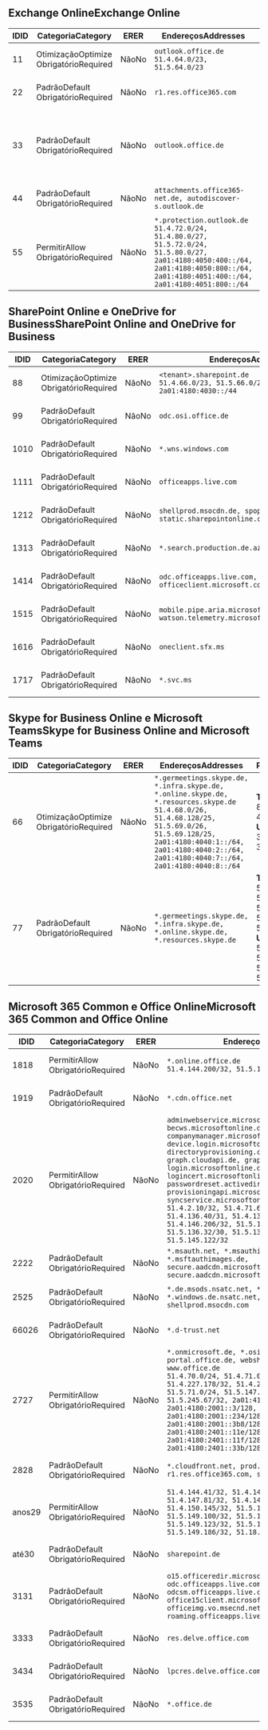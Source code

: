 <!--THIS FILE IS AUTOMATICALLY GENERATED. MANUAL CHANGES WILL BE OVERWRITTEN.-->
<!--Please contact the Office 365 Endpoints team with any questions.-->
<!--Germany endpoints version 2020120100-->
<!--File generated 2020-12-01 11:00:02.0901-->

## <a name="exchange-online"></a><span data-ttu-id="95ff9-101">Exchange Online</span><span class="sxs-lookup"><span data-stu-id="95ff9-101">Exchange Online</span></span>

<span data-ttu-id="95ff9-102">ID</span><span class="sxs-lookup"><span data-stu-id="95ff9-102">ID</span></span> | <span data-ttu-id="95ff9-103">Categoria</span><span class="sxs-lookup"><span data-stu-id="95ff9-103">Category</span></span> | <span data-ttu-id="95ff9-104">ER</span><span class="sxs-lookup"><span data-stu-id="95ff9-104">ER</span></span> | <span data-ttu-id="95ff9-105">Endereços</span><span class="sxs-lookup"><span data-stu-id="95ff9-105">Addresses</span></span> | <span data-ttu-id="95ff9-106">Portas</span><span class="sxs-lookup"><span data-stu-id="95ff9-106">Ports</span></span>
-- | -------------------- | -- | ----------------------------------------------------------------------------------------------------------------------------------------------------------------------------------------- | -------------------------------
<span data-ttu-id="95ff9-107">1</span><span class="sxs-lookup"><span data-stu-id="95ff9-107">1</span></span> | <span data-ttu-id="95ff9-108">Otimização</span><span class="sxs-lookup"><span data-stu-id="95ff9-108">Optimize</span></span><BR><span data-ttu-id="95ff9-109">Obrigatório</span><span class="sxs-lookup"><span data-stu-id="95ff9-109">Required</span></span> | <span data-ttu-id="95ff9-110">Não</span><span class="sxs-lookup"><span data-stu-id="95ff9-110">No</span></span> | `outlook.office.de`<BR>`51.4.64.0/23, 51.5.64.0/23` | <span data-ttu-id="95ff9-111">**TCP:** 443, 80</span><span class="sxs-lookup"><span data-stu-id="95ff9-111">**TCP:** 443, 80</span></span>
<span data-ttu-id="95ff9-112">2</span><span class="sxs-lookup"><span data-stu-id="95ff9-112">2</span></span> | <span data-ttu-id="95ff9-113">Padrão</span><span class="sxs-lookup"><span data-stu-id="95ff9-113">Default</span></span><BR><span data-ttu-id="95ff9-114">Obrigatório</span><span class="sxs-lookup"><span data-stu-id="95ff9-114">Required</span></span> | <span data-ttu-id="95ff9-115">Não</span><span class="sxs-lookup"><span data-stu-id="95ff9-115">No</span></span> | `r1.res.office365.com` | <span data-ttu-id="95ff9-116">**TCP:** 443, 80</span><span class="sxs-lookup"><span data-stu-id="95ff9-116">**TCP:** 443, 80</span></span>
<span data-ttu-id="95ff9-117">3</span><span class="sxs-lookup"><span data-stu-id="95ff9-117">3</span></span> | <span data-ttu-id="95ff9-118">Padrão</span><span class="sxs-lookup"><span data-stu-id="95ff9-118">Default</span></span><BR><span data-ttu-id="95ff9-119">Obrigatório</span><span class="sxs-lookup"><span data-stu-id="95ff9-119">Required</span></span> | <span data-ttu-id="95ff9-120">Não</span><span class="sxs-lookup"><span data-stu-id="95ff9-120">No</span></span> | `outlook.office.de` | <span data-ttu-id="95ff9-121">**TCP:** 143, 25, 587, 993, 995</span><span class="sxs-lookup"><span data-stu-id="95ff9-121">**TCP:** 143, 25, 587, 993, 995</span></span>
<span data-ttu-id="95ff9-122">4</span><span class="sxs-lookup"><span data-stu-id="95ff9-122">4</span></span> | <span data-ttu-id="95ff9-123">Padrão</span><span class="sxs-lookup"><span data-stu-id="95ff9-123">Default</span></span><BR><span data-ttu-id="95ff9-124">Obrigatório</span><span class="sxs-lookup"><span data-stu-id="95ff9-124">Required</span></span> | <span data-ttu-id="95ff9-125">Não</span><span class="sxs-lookup"><span data-stu-id="95ff9-125">No</span></span> | `attachments.office365-net.de, autodiscover-s.outlook.de` | <span data-ttu-id="95ff9-126">**TCP:** 443, 80</span><span class="sxs-lookup"><span data-stu-id="95ff9-126">**TCP:** 443, 80</span></span>
<span data-ttu-id="95ff9-127">5</span><span class="sxs-lookup"><span data-stu-id="95ff9-127">5</span></span> | <span data-ttu-id="95ff9-128">Permitir</span><span class="sxs-lookup"><span data-stu-id="95ff9-128">Allow</span></span><BR><span data-ttu-id="95ff9-129">Obrigatório</span><span class="sxs-lookup"><span data-stu-id="95ff9-129">Required</span></span> | <span data-ttu-id="95ff9-130">Não</span><span class="sxs-lookup"><span data-stu-id="95ff9-130">No</span></span> | `*.protection.outlook.de`<BR>`51.4.72.0/24, 51.4.80.0/27, 51.5.72.0/24, 51.5.80.0/27, 2a01:4180:4050:400::/64, 2a01:4180:4050:800::/64, 2a01:4180:4051:400::/64, 2a01:4180:4051:800::/64` | <span data-ttu-id="95ff9-131">**TCP:** 25, 443</span><span class="sxs-lookup"><span data-stu-id="95ff9-131">**TCP:** 25, 443</span></span>

## <a name="sharepoint-online-and-onedrive-for-business"></a><span data-ttu-id="95ff9-132">SharePoint Online e OneDrive for Business</span><span class="sxs-lookup"><span data-stu-id="95ff9-132">SharePoint Online and OneDrive for Business</span></span>

<span data-ttu-id="95ff9-133">ID</span><span class="sxs-lookup"><span data-stu-id="95ff9-133">ID</span></span> | <span data-ttu-id="95ff9-134">Categoria</span><span class="sxs-lookup"><span data-stu-id="95ff9-134">Category</span></span> | <span data-ttu-id="95ff9-135">ER</span><span class="sxs-lookup"><span data-stu-id="95ff9-135">ER</span></span> | <span data-ttu-id="95ff9-136">Endereços</span><span class="sxs-lookup"><span data-stu-id="95ff9-136">Addresses</span></span> | <span data-ttu-id="95ff9-137">Portas</span><span class="sxs-lookup"><span data-stu-id="95ff9-137">Ports</span></span>
-- | -------------------- | -- | ------------------------------------------------------------------------------ | ----------------
<span data-ttu-id="95ff9-138">8</span><span class="sxs-lookup"><span data-stu-id="95ff9-138">8</span></span> | <span data-ttu-id="95ff9-139">Otimização</span><span class="sxs-lookup"><span data-stu-id="95ff9-139">Optimize</span></span><BR><span data-ttu-id="95ff9-140">Obrigatório</span><span class="sxs-lookup"><span data-stu-id="95ff9-140">Required</span></span> | <span data-ttu-id="95ff9-141">Não</span><span class="sxs-lookup"><span data-stu-id="95ff9-141">No</span></span> | `<tenant>.sharepoint.de`<BR>`51.4.66.0/23, 51.5.66.0/23, 2a01:4180:4030::/44` | <span data-ttu-id="95ff9-142">**TCP:** 443, 80</span><span class="sxs-lookup"><span data-stu-id="95ff9-142">**TCP:** 443, 80</span></span>
<span data-ttu-id="95ff9-143">9</span><span class="sxs-lookup"><span data-stu-id="95ff9-143">9</span></span> | <span data-ttu-id="95ff9-144">Padrão</span><span class="sxs-lookup"><span data-stu-id="95ff9-144">Default</span></span><BR><span data-ttu-id="95ff9-145">Obrigatório</span><span class="sxs-lookup"><span data-stu-id="95ff9-145">Required</span></span> | <span data-ttu-id="95ff9-146">Não</span><span class="sxs-lookup"><span data-stu-id="95ff9-146">No</span></span> | `odc.osi.office.de` | <span data-ttu-id="95ff9-147">**TCP:** 443, 80</span><span class="sxs-lookup"><span data-stu-id="95ff9-147">**TCP:** 443, 80</span></span>
<span data-ttu-id="95ff9-148">10</span><span class="sxs-lookup"><span data-stu-id="95ff9-148">10</span></span> | <span data-ttu-id="95ff9-149">Padrão</span><span class="sxs-lookup"><span data-stu-id="95ff9-149">Default</span></span><BR><span data-ttu-id="95ff9-150">Obrigatório</span><span class="sxs-lookup"><span data-stu-id="95ff9-150">Required</span></span> | <span data-ttu-id="95ff9-151">Não</span><span class="sxs-lookup"><span data-stu-id="95ff9-151">No</span></span> | `*.wns.windows.com` | <span data-ttu-id="95ff9-152">**TCP:** 443, 80</span><span class="sxs-lookup"><span data-stu-id="95ff9-152">**TCP:** 443, 80</span></span>
<span data-ttu-id="95ff9-153">11</span><span class="sxs-lookup"><span data-stu-id="95ff9-153">11</span></span> | <span data-ttu-id="95ff9-154">Padrão</span><span class="sxs-lookup"><span data-stu-id="95ff9-154">Default</span></span><BR><span data-ttu-id="95ff9-155">Obrigatório</span><span class="sxs-lookup"><span data-stu-id="95ff9-155">Required</span></span> | <span data-ttu-id="95ff9-156">Não</span><span class="sxs-lookup"><span data-stu-id="95ff9-156">No</span></span> | `officeapps.live.com` | <span data-ttu-id="95ff9-157">**TCP:** 443, 80</span><span class="sxs-lookup"><span data-stu-id="95ff9-157">**TCP:** 443, 80</span></span>
<span data-ttu-id="95ff9-158">12</span><span class="sxs-lookup"><span data-stu-id="95ff9-158">12</span></span> | <span data-ttu-id="95ff9-159">Padrão</span><span class="sxs-lookup"><span data-stu-id="95ff9-159">Default</span></span><BR><span data-ttu-id="95ff9-160">Obrigatório</span><span class="sxs-lookup"><span data-stu-id="95ff9-160">Required</span></span> | <span data-ttu-id="95ff9-161">Não</span><span class="sxs-lookup"><span data-stu-id="95ff9-161">No</span></span> | `shellprod.msocdn.de, spoprod-a.akamaihd.net, static.sharepointonline.com` | <span data-ttu-id="95ff9-162">**TCP:** 443, 80</span><span class="sxs-lookup"><span data-stu-id="95ff9-162">**TCP:** 443, 80</span></span>
<span data-ttu-id="95ff9-163">13</span><span class="sxs-lookup"><span data-stu-id="95ff9-163">13</span></span> | <span data-ttu-id="95ff9-164">Padrão</span><span class="sxs-lookup"><span data-stu-id="95ff9-164">Default</span></span><BR><span data-ttu-id="95ff9-165">Obrigatório</span><span class="sxs-lookup"><span data-stu-id="95ff9-165">Required</span></span> | <span data-ttu-id="95ff9-166">Não</span><span class="sxs-lookup"><span data-stu-id="95ff9-166">No</span></span> | `*.search.production.de.azuretrafficmanager.de` | <span data-ttu-id="95ff9-167">**TCP:** 443</span><span class="sxs-lookup"><span data-stu-id="95ff9-167">**TCP:** 443</span></span>
<span data-ttu-id="95ff9-168">14</span><span class="sxs-lookup"><span data-stu-id="95ff9-168">14</span></span> | <span data-ttu-id="95ff9-169">Padrão</span><span class="sxs-lookup"><span data-stu-id="95ff9-169">Default</span></span><BR><span data-ttu-id="95ff9-170">Obrigatório</span><span class="sxs-lookup"><span data-stu-id="95ff9-170">Required</span></span> | <span data-ttu-id="95ff9-171">Não</span><span class="sxs-lookup"><span data-stu-id="95ff9-171">No</span></span> | `odc.officeapps.live.com, officeclient.microsoft.com` | <span data-ttu-id="95ff9-172">**TCP:** 443, 80</span><span class="sxs-lookup"><span data-stu-id="95ff9-172">**TCP:** 443, 80</span></span>
<span data-ttu-id="95ff9-173">15</span><span class="sxs-lookup"><span data-stu-id="95ff9-173">15</span></span> | <span data-ttu-id="95ff9-174">Padrão</span><span class="sxs-lookup"><span data-stu-id="95ff9-174">Default</span></span><BR><span data-ttu-id="95ff9-175">Obrigatório</span><span class="sxs-lookup"><span data-stu-id="95ff9-175">Required</span></span> | <span data-ttu-id="95ff9-176">Não</span><span class="sxs-lookup"><span data-stu-id="95ff9-176">No</span></span> | `mobile.pipe.aria.microsoft.com, ssw.live.com, watson.telemetry.microsoft.com` | <span data-ttu-id="95ff9-177">**TCP:** 443, 80</span><span class="sxs-lookup"><span data-stu-id="95ff9-177">**TCP:** 443, 80</span></span>
<span data-ttu-id="95ff9-178">16</span><span class="sxs-lookup"><span data-stu-id="95ff9-178">16</span></span> | <span data-ttu-id="95ff9-179">Padrão</span><span class="sxs-lookup"><span data-stu-id="95ff9-179">Default</span></span><BR><span data-ttu-id="95ff9-180">Obrigatório</span><span class="sxs-lookup"><span data-stu-id="95ff9-180">Required</span></span> | <span data-ttu-id="95ff9-181">Não</span><span class="sxs-lookup"><span data-stu-id="95ff9-181">No</span></span> | `oneclient.sfx.ms` | <span data-ttu-id="95ff9-182">**TCP:** 443, 80</span><span class="sxs-lookup"><span data-stu-id="95ff9-182">**TCP:** 443, 80</span></span>
<span data-ttu-id="95ff9-183">17</span><span class="sxs-lookup"><span data-stu-id="95ff9-183">17</span></span> | <span data-ttu-id="95ff9-184">Padrão</span><span class="sxs-lookup"><span data-stu-id="95ff9-184">Default</span></span><BR><span data-ttu-id="95ff9-185">Obrigatório</span><span class="sxs-lookup"><span data-stu-id="95ff9-185">Required</span></span> | <span data-ttu-id="95ff9-186">Não</span><span class="sxs-lookup"><span data-stu-id="95ff9-186">No</span></span> | `*.svc.ms` | <span data-ttu-id="95ff9-187">**TCP:** 443, 80</span><span class="sxs-lookup"><span data-stu-id="95ff9-187">**TCP:** 443, 80</span></span>

## <a name="skype-for-business-online-and-microsoft-teams"></a><span data-ttu-id="95ff9-188">Skype for Business Online e Microsoft Teams</span><span class="sxs-lookup"><span data-stu-id="95ff9-188">Skype for Business Online and Microsoft Teams</span></span>

<span data-ttu-id="95ff9-189">ID</span><span class="sxs-lookup"><span data-stu-id="95ff9-189">ID</span></span> | <span data-ttu-id="95ff9-190">Categoria</span><span class="sxs-lookup"><span data-stu-id="95ff9-190">Category</span></span> | <span data-ttu-id="95ff9-191">ER</span><span class="sxs-lookup"><span data-stu-id="95ff9-191">ER</span></span> | <span data-ttu-id="95ff9-192">Endereços</span><span class="sxs-lookup"><span data-stu-id="95ff9-192">Addresses</span></span> | <span data-ttu-id="95ff9-193">Portas</span><span class="sxs-lookup"><span data-stu-id="95ff9-193">Ports</span></span>
-- | -------------------- | -- | ----------------------------------------------------------------------------------------------------------------------------------------------------------------------------------------------------------------------------------------------- | --------------------------------------------------
<span data-ttu-id="95ff9-194">6</span><span class="sxs-lookup"><span data-stu-id="95ff9-194">6</span></span> | <span data-ttu-id="95ff9-195">Otimização</span><span class="sxs-lookup"><span data-stu-id="95ff9-195">Optimize</span></span><BR><span data-ttu-id="95ff9-196">Obrigatório</span><span class="sxs-lookup"><span data-stu-id="95ff9-196">Required</span></span> | <span data-ttu-id="95ff9-197">Não</span><span class="sxs-lookup"><span data-stu-id="95ff9-197">No</span></span> | `*.germeetings.skype.de, *.infra.skype.de, *.online.skype.de, *.resources.skype.de`<BR>`51.4.68.0/26, 51.4.68.128/25, 51.5.69.0/26, 51.5.69.128/25, 2a01:4180:4040:1::/64, 2a01:4180:4040:2::/64, 2a01:4180:4040:7::/64, 2a01:4180:4040:8::/64` | <span data-ttu-id="95ff9-198">**TCP:** 443, 80</span><span class="sxs-lookup"><span data-stu-id="95ff9-198">**TCP:** 443, 80</span></span><BR><span data-ttu-id="95ff9-199">**UDP:** 3478</span><span class="sxs-lookup"><span data-stu-id="95ff9-199">**UDP:** 3478</span></span>
<span data-ttu-id="95ff9-200">7</span><span class="sxs-lookup"><span data-stu-id="95ff9-200">7</span></span> | <span data-ttu-id="95ff9-201">Padrão</span><span class="sxs-lookup"><span data-stu-id="95ff9-201">Default</span></span><BR><span data-ttu-id="95ff9-202">Obrigatório</span><span class="sxs-lookup"><span data-stu-id="95ff9-202">Required</span></span> | <span data-ttu-id="95ff9-203">Não</span><span class="sxs-lookup"><span data-stu-id="95ff9-203">No</span></span> | `*.germeetings.skype.de, *.infra.skype.de, *.online.skype.de, *.resources.skype.de` | <span data-ttu-id="95ff9-204">**TCP:** 5061, 50000-59999</span><span class="sxs-lookup"><span data-stu-id="95ff9-204">**TCP:** 5061, 50000-59999</span></span><BR><span data-ttu-id="95ff9-205">**UDP:** 50000-59999</span><span class="sxs-lookup"><span data-stu-id="95ff9-205">**UDP:** 50000-59999</span></span>

## <a name="microsoft-365-common-and-office-online"></a><span data-ttu-id="95ff9-206">Microsoft 365 Common e Office Online</span><span class="sxs-lookup"><span data-stu-id="95ff9-206">Microsoft 365 Common and Office Online</span></span>

<span data-ttu-id="95ff9-207">ID</span><span class="sxs-lookup"><span data-stu-id="95ff9-207">ID</span></span> | <span data-ttu-id="95ff9-208">Categoria</span><span class="sxs-lookup"><span data-stu-id="95ff9-208">Category</span></span> | <span data-ttu-id="95ff9-209">ER</span><span class="sxs-lookup"><span data-stu-id="95ff9-209">ER</span></span> | <span data-ttu-id="95ff9-210">Endereços</span><span class="sxs-lookup"><span data-stu-id="95ff9-210">Addresses</span></span> | <span data-ttu-id="95ff9-211">Portas</span><span class="sxs-lookup"><span data-stu-id="95ff9-211">Ports</span></span>
-- | ------------------- | -- | -------------------------------------------------------------------------------------------------------------------------------------------------------------------------------------------------------------------------------------------------------------------------------------------------------------------------------------------------------------------------------------------------------------------------------------------------------------------------------------------------------------------------------------------------------------------------------------------------------------------------- | ----------------
<span data-ttu-id="95ff9-212">18</span><span class="sxs-lookup"><span data-stu-id="95ff9-212">18</span></span> | <span data-ttu-id="95ff9-213">Permitir</span><span class="sxs-lookup"><span data-stu-id="95ff9-213">Allow</span></span><BR><span data-ttu-id="95ff9-214">Obrigatório</span><span class="sxs-lookup"><span data-stu-id="95ff9-214">Required</span></span> | <span data-ttu-id="95ff9-215">Não</span><span class="sxs-lookup"><span data-stu-id="95ff9-215">No</span></span> | `*.online.office.de`<BR>`51.4.144.200/32, 51.5.149.3/32, 51.18.16.0/23` | <span data-ttu-id="95ff9-216">**TCP:** 443</span><span class="sxs-lookup"><span data-stu-id="95ff9-216">**TCP:** 443</span></span>
<span data-ttu-id="95ff9-217">19</span><span class="sxs-lookup"><span data-stu-id="95ff9-217">19</span></span> | <span data-ttu-id="95ff9-218">Padrão</span><span class="sxs-lookup"><span data-stu-id="95ff9-218">Default</span></span><BR><span data-ttu-id="95ff9-219">Obrigatório</span><span class="sxs-lookup"><span data-stu-id="95ff9-219">Required</span></span> | <span data-ttu-id="95ff9-220">Não</span><span class="sxs-lookup"><span data-stu-id="95ff9-220">No</span></span> | `*.cdn.office.net` | <span data-ttu-id="95ff9-221">**TCP:** 443</span><span class="sxs-lookup"><span data-stu-id="95ff9-221">**TCP:** 443</span></span>
<span data-ttu-id="95ff9-222">20</span><span class="sxs-lookup"><span data-stu-id="95ff9-222">20</span></span> | <span data-ttu-id="95ff9-223">Permitir</span><span class="sxs-lookup"><span data-stu-id="95ff9-223">Allow</span></span><BR><span data-ttu-id="95ff9-224">Obrigatório</span><span class="sxs-lookup"><span data-stu-id="95ff9-224">Required</span></span> | <span data-ttu-id="95ff9-225">Não</span><span class="sxs-lookup"><span data-stu-id="95ff9-225">No</span></span> | `adminwebservice.microsoftonline.de, becws.microsoftonline.de, companymanager.microsoftonline.de, device.login.microsoftonline.de, directoryprovisioning.cloudapi.de, graph.cloudapi.de, graph.microsoft.de, login.microsoftonline.de, logincert.microsoftonline.de, pas.cloudapi.de, passwordreset.activedirectory.microsoftazure.de, provisioningapi.microsoftonline.de, syncservice.microsoftonline.de`<BR>`51.4.2.10/32, 51.4.71.61/32, 51.4.136.38/31, 51.4.136.40/31, 51.4.136.42/32, 51.4.146.38/32, 51.4.146.206/32, 51.5.16.7/32, 51.5.71.22/32, 51.5.136.32/30, 51.5.136.36/32, 51.5.145.29/32, 51.5.145.122/32` | <span data-ttu-id="95ff9-226">**TCP:** 443, 80</span><span class="sxs-lookup"><span data-stu-id="95ff9-226">**TCP:** 443, 80</span></span>
<span data-ttu-id="95ff9-227">22</span><span class="sxs-lookup"><span data-stu-id="95ff9-227">22</span></span> | <span data-ttu-id="95ff9-228">Padrão</span><span class="sxs-lookup"><span data-stu-id="95ff9-228">Default</span></span><BR><span data-ttu-id="95ff9-229">Obrigatório</span><span class="sxs-lookup"><span data-stu-id="95ff9-229">Required</span></span> | <span data-ttu-id="95ff9-230">Não</span><span class="sxs-lookup"><span data-stu-id="95ff9-230">No</span></span> | `*.msauth.net, *.msauthimages.de, *.msftauth.net, *.msftauthimages.de, secure.aadcdn.microsoftonline-p.com, secure.aadcdn.microsoftonline-p.de` | <span data-ttu-id="95ff9-231">**TCP:** 443, 80</span><span class="sxs-lookup"><span data-stu-id="95ff9-231">**TCP:** 443, 80</span></span>
<span data-ttu-id="95ff9-232">25</span><span class="sxs-lookup"><span data-stu-id="95ff9-232">25</span></span> | <span data-ttu-id="95ff9-233">Padrão</span><span class="sxs-lookup"><span data-stu-id="95ff9-233">Default</span></span><BR><span data-ttu-id="95ff9-234">Obrigatório</span><span class="sxs-lookup"><span data-stu-id="95ff9-234">Required</span></span> | <span data-ttu-id="95ff9-235">Não</span><span class="sxs-lookup"><span data-stu-id="95ff9-235">No</span></span> | `*.de.msods.nsatc.net, *.office.de.akadns.net, *.windows.de.nsatc.net, officehome.msocdn.de, shellprod.msocdn.com` | <span data-ttu-id="95ff9-236">**TCP:** 443, 80</span><span class="sxs-lookup"><span data-stu-id="95ff9-236">**TCP:** 443, 80</span></span>
<span data-ttu-id="95ff9-237">660</span><span class="sxs-lookup"><span data-stu-id="95ff9-237">26</span></span> | <span data-ttu-id="95ff9-238">Padrão</span><span class="sxs-lookup"><span data-stu-id="95ff9-238">Default</span></span><BR><span data-ttu-id="95ff9-239">Obrigatório</span><span class="sxs-lookup"><span data-stu-id="95ff9-239">Required</span></span> | <span data-ttu-id="95ff9-240">Não</span><span class="sxs-lookup"><span data-stu-id="95ff9-240">No</span></span> | `*.d-trust.net` | <span data-ttu-id="95ff9-241">**TCP:** 443, 80</span><span class="sxs-lookup"><span data-stu-id="95ff9-241">**TCP:** 443, 80</span></span>
<span data-ttu-id="95ff9-242">27</span><span class="sxs-lookup"><span data-stu-id="95ff9-242">27</span></span> | <span data-ttu-id="95ff9-243">Permitir</span><span class="sxs-lookup"><span data-stu-id="95ff9-243">Allow</span></span><BR><span data-ttu-id="95ff9-244">Obrigatório</span><span class="sxs-lookup"><span data-stu-id="95ff9-244">Required</span></span> | <span data-ttu-id="95ff9-245">Não</span><span class="sxs-lookup"><span data-stu-id="95ff9-245">No</span></span> | `*.onmicrosoft.de, *.osi.office.de, office.de, portal.office.de, webshell.suite.office.de, www.office.de`<BR>`51.4.70.0/24, 51.4.71.0/24, 51.4.226.115/32, 51.4.227.178/32, 51.4.230.178/32, 51.5.70.0/24, 51.5.71.0/24, 51.5.147.48/32, 51.5.242.163/32, 51.5.245.67/32, 2a01:4180:2001::2/128, 2a01:4180:2001::3/128, 2a01:4180:2001::92/128, 2a01:4180:2001::234/128, 2a01:4180:2001::3b8/128, 2a01:4180:2401::5/128, 2a01:4180:2401::11e/128, 2a01:4180:2401::11f/128, 2a01:4180:2401::33b/128, 2a01:4180:2401::55b/128` | <span data-ttu-id="95ff9-246">**TCP:** 443, 80</span><span class="sxs-lookup"><span data-stu-id="95ff9-246">**TCP:** 443, 80</span></span>
<span data-ttu-id="95ff9-247">28</span><span class="sxs-lookup"><span data-stu-id="95ff9-247">28</span></span> | <span data-ttu-id="95ff9-248">Padrão</span><span class="sxs-lookup"><span data-stu-id="95ff9-248">Default</span></span><BR><span data-ttu-id="95ff9-249">Obrigatório</span><span class="sxs-lookup"><span data-stu-id="95ff9-249">Required</span></span> | <span data-ttu-id="95ff9-250">Não</span><span class="sxs-lookup"><span data-stu-id="95ff9-250">No</span></span> | `*.cloudfront.net, prod.msocdn.de, r1.res.office365.com, shellprod.msocdn.de` | <span data-ttu-id="95ff9-251">**TCP:** 443, 80</span><span class="sxs-lookup"><span data-stu-id="95ff9-251">**TCP:** 443, 80</span></span>
<span data-ttu-id="95ff9-252">anos</span><span class="sxs-lookup"><span data-stu-id="95ff9-252">29</span></span> | <span data-ttu-id="95ff9-253">Permitir</span><span class="sxs-lookup"><span data-stu-id="95ff9-253">Allow</span></span><BR><span data-ttu-id="95ff9-254">Obrigatório</span><span class="sxs-lookup"><span data-stu-id="95ff9-254">Required</span></span> | <span data-ttu-id="95ff9-255">Não</span><span class="sxs-lookup"><span data-stu-id="95ff9-255">No</span></span> | `51.4.144.41/32, 51.4.144.174/32, 51.4.145.38/32, 51.4.147.81/32, 51.4.147.233/32, 51.4.148.12/32, 51.4.150.145/32, 51.5.147.242/32, 51.5.149.100/32, 51.5.149.119/32, 51.5.149.123/32, 51.5.149.180/32, 51.5.149.186/32, 51.18.0.0/21` | <span data-ttu-id="95ff9-256">**TCP:** 443, 80</span><span class="sxs-lookup"><span data-stu-id="95ff9-256">**TCP:** 443, 80</span></span>
<span data-ttu-id="95ff9-257">até</span><span class="sxs-lookup"><span data-stu-id="95ff9-257">30</span></span> | <span data-ttu-id="95ff9-258">Padrão</span><span class="sxs-lookup"><span data-stu-id="95ff9-258">Default</span></span><BR><span data-ttu-id="95ff9-259">Obrigatório</span><span class="sxs-lookup"><span data-stu-id="95ff9-259">Required</span></span> | <span data-ttu-id="95ff9-260">Não</span><span class="sxs-lookup"><span data-stu-id="95ff9-260">No</span></span> | `sharepoint.de` | <span data-ttu-id="95ff9-261">**TCP:** 443, 80</span><span class="sxs-lookup"><span data-stu-id="95ff9-261">**TCP:** 443, 80</span></span>
<span data-ttu-id="95ff9-262">31</span><span class="sxs-lookup"><span data-stu-id="95ff9-262">31</span></span> | <span data-ttu-id="95ff9-263">Padrão</span><span class="sxs-lookup"><span data-stu-id="95ff9-263">Default</span></span><BR><span data-ttu-id="95ff9-264">Obrigatório</span><span class="sxs-lookup"><span data-stu-id="95ff9-264">Required</span></span> | <span data-ttu-id="95ff9-265">Não</span><span class="sxs-lookup"><span data-stu-id="95ff9-265">No</span></span> | `o15.officeredir.microsoft.com, odc.officeapps.live.com, odcsm.officeapps.live.com, office.microsoft.com, office15client.microsoft.com, officeimg.vo.msecnd.net, roaming.officeapps.live.com` | <span data-ttu-id="95ff9-266">**TCP:** 443, 80</span><span class="sxs-lookup"><span data-stu-id="95ff9-266">**TCP:** 443, 80</span></span>
<span data-ttu-id="95ff9-267">33</span><span class="sxs-lookup"><span data-stu-id="95ff9-267">33</span></span> | <span data-ttu-id="95ff9-268">Padrão</span><span class="sxs-lookup"><span data-stu-id="95ff9-268">Default</span></span><BR><span data-ttu-id="95ff9-269">Obrigatório</span><span class="sxs-lookup"><span data-stu-id="95ff9-269">Required</span></span> | <span data-ttu-id="95ff9-270">Não</span><span class="sxs-lookup"><span data-stu-id="95ff9-270">No</span></span> | `res.delve.office.com` | <span data-ttu-id="95ff9-271">**TCP:** 443</span><span class="sxs-lookup"><span data-stu-id="95ff9-271">**TCP:** 443</span></span>
<span data-ttu-id="95ff9-272">34</span><span class="sxs-lookup"><span data-stu-id="95ff9-272">34</span></span> | <span data-ttu-id="95ff9-273">Padrão</span><span class="sxs-lookup"><span data-stu-id="95ff9-273">Default</span></span><BR><span data-ttu-id="95ff9-274">Obrigatório</span><span class="sxs-lookup"><span data-stu-id="95ff9-274">Required</span></span> | <span data-ttu-id="95ff9-275">Não</span><span class="sxs-lookup"><span data-stu-id="95ff9-275">No</span></span> | `lpcres.delve.office.com` | <span data-ttu-id="95ff9-276">**TCP:** 443</span><span class="sxs-lookup"><span data-stu-id="95ff9-276">**TCP:** 443</span></span>
<span data-ttu-id="95ff9-277">35</span><span class="sxs-lookup"><span data-stu-id="95ff9-277">35</span></span> | <span data-ttu-id="95ff9-278">Padrão</span><span class="sxs-lookup"><span data-stu-id="95ff9-278">Default</span></span><BR><span data-ttu-id="95ff9-279">Obrigatório</span><span class="sxs-lookup"><span data-stu-id="95ff9-279">Required</span></span> | <span data-ttu-id="95ff9-280">Não</span><span class="sxs-lookup"><span data-stu-id="95ff9-280">No</span></span> | `*.office.de` | <span data-ttu-id="95ff9-281">**TCP:** 443, 80</span><span class="sxs-lookup"><span data-stu-id="95ff9-281">**TCP:** 443, 80</span></span>
